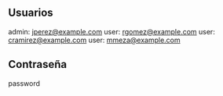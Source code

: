 ## Usuarios

admin: jperez@example.com
user: rgomez@example.com
user: cramirez@example.com
user: mmeza@example.com

## Contraseña

password
